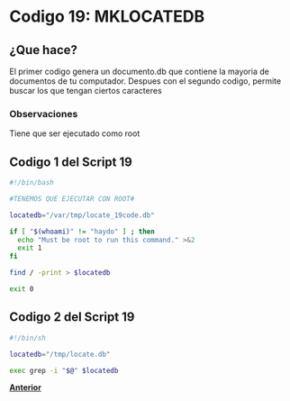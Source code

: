 # Codigo 19: MKLOCATEDB

## ¿Que hace?
El primer codigo genera un documento.db que contiene la mayoria de documentos de tu computador. Despues con el segundo codigo, permite buscar los que tengan ciertos caracteres

### **Observaciones**
Tiene que ser ejecutado como root

## Codigo 1 del Script 19

```bash
#!/bin/bash

#TENEMOS QUE EJECUTAR CON ROOT#

locatedb="/var/tmp/locate_19code.db"

if [ "$(whoami)" != "haydo" ] ; then
  echo "Must be root to run this command." >&2
  exit 1
fi

find / -print > $locatedb

exit 0
```
## Codigo 2 del Script 19

```bash
#!/bin/sh

locatedb="/tmp/locate.db"

exec grep -i "$@" $locatedb

```


**[Anterior](https://github.com/SPM-UPVictoria/test-git-itsHaydo)**
